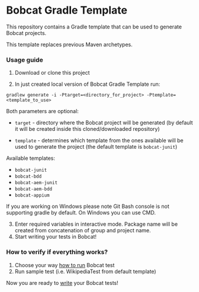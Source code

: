 # Bobcat Gradle Template

This repository contains a Gradle template that can be used to generate Bobcat projects.

This template replaces previous Maven archetypes.

### Usage guide

1. Download or clone this project

2. In just created local version of Bobcat Gradle Template run:
```
gradlew generate -i -Ptarget=<directory_for_project> -Ptemplate=<template_to_use>
```

Both parameters are optional:

- `target` - directory where the Bobcat project will be generated (by default it will be created inside this cloned/downloaded repository)

- `template` - determines which template from the ones available will be used to generate the project (the default template is `bobcat-junit`)

Available templates:

- `bobcat-junit`
- `bobcat-bdd`
- `bobcat-aem-junit`
- `bobcat-aem-bdd`
- `bobcat-appium`

<aside class="warning">
If you are working on Windows please note Git Bash console is not supporting gradle by default. On Windows you can use CMD.
</aside>  
  
3. Enter required variables in interactive mode. Package name will be created from concatenation of group and project name.
4. Start writing your tests in Bobcat!

### How to verify if everything works?
1. Choose your way [how to run](https://cognifide.github.io/bobcat/docs/configuring-bobcat/) Bobcat test
2. Run sample test (i.e. WikipediaTest from default template)

Now you are ready to [write](https://cognifide.github.io/bobcat/docs/first-test/) your Bobcat tests!